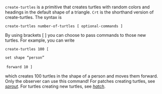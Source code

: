 `create-turtles` is a primitive that creates turtles with random colors and headings in the default shape of a triangle. `Crt` is the shorthand version of create-turtles. The syntax is

 ```create-turtles number-of-turtles [ optional-commands ]```

By using brackets [   ] you can choose to pass commands to those new turtles. For example, you can write

```create-turtles 100 [ ```

  ```set shape “person” ```		

​          ```forward 10 ] ```

which creates 100 turtles in the shape of a person and moves them forward. Only the observer can use this command!  For patches creating turtles, see [*sprout*](http://ccl.northwestern.edu/netlogo/docs/dictionary.html#sprout). For turtles creating new turtles, see [*hatch*](http://ccl.northwestern.edu/netlogo/docs/dictionary.html#hatch). 

